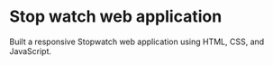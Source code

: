 # Stop watch web application 
Built a responsive Stopwatch web application using HTML, CSS, and JavaScript.
